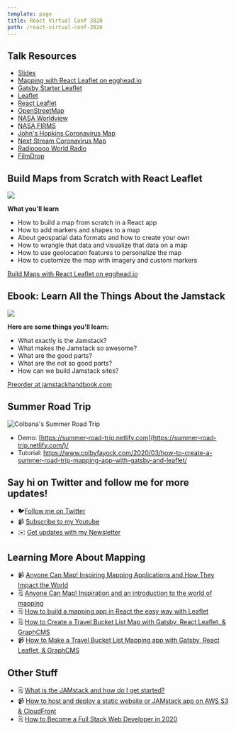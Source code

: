 ```yaml
---
template: page
title: React Virtual Conf 2020
path: /react-virtual-conf-2020
---
```

## Talk Resources

* [Slides](https://slides.com/colbyfayock/building-maps-with-impact-on-react-and-the-jamstack-accento-digital-2020)
* [Mapping with React Leaflet on egghead.io](https://egghead.io/playlists/mapping-with-react-leaflet-e0e0?af=atzgap)
* [Gatsby Starter Leaflet](https://github.com/colbyfayock/gatsby-starter-leaflet)
* [Leaflet](https://leafletjs.com/)
* [React Leaflet](https://react-leaflet.js.org/)
* [OpenStreetMap](https://www.openstreetmap.org/)
* [NASA Worldview](https://worldview.earthdata.nasa.gov/)
* [NASA FIRMS](https://firms.modaps.eosdis.nasa.gov/map/)
* [John's Hopkins Coronavirus Map](https://www.arcgis.com/apps/opsdashboard/index.html#/bda7594740fd40299423467b48e9ecf6)
* [Next Stream Coronavirus Map](https://nextstrain.org/ncov)
* [Radiooooo World Radio](http://radiooooo.com/)
* [FilmDrop](https://filmdrop.io/)

## Build Maps from Scratch with React Leaflet

[![](/assets/build-maps-with-react-leaflet-eggheadio.png)](https://egghead.io/courses/build-maps-with-react-leaflet?af=atzgap)

**What you'll learn**

* How to build a map from scratch in a React app
* How to add markers and shapes to a map
* About geospatial data formats and how to create your own
* How to wrangle that data and visualize that data on a map
* How to use geolocation features to personalize the map
* How to customize the map with imagery and custom markers

[Build Maps with React Leaflet on egghead.io](https://egghead.io/courses/build-maps-with-react-leaflet?af=atzgap)

## Ebook: Learn All the Things About the Jamstack

[![](/assets/jamstack-handbook-social.jpg)](https://jamstackhandbook.com/)

**Here are some things you'll learn:**

* What exactly is the Jamstack?
* What makes the Jamstack so awesome?
* What are the good parts?
* What are the not so good parts?
* How can we build Jamstack sites?

[Preorder at jamstackhandbook.com](https://jamstackhandbook.com/)

## Summer Road Trip

![Colbana's Summer Road Trip](/assets/summer-road-trip-map.jpg)

* Demo: [https://summer-road-trip.netlify.com](https://summer-road-trip.netlify.com/)/
* Tutorial: <https://www.colbyfayock.com/2020/03/how-to-create-a-summer-road-trip-mapping-app-with-gatsby-and-leaflet/>

## Say hi on Twitter and follow me for more updates!

* 🐦[Follow me on Twitter](https://twitter.com/colbyfayock)
* 📹 [Subscribe to my Youtube](https://www.youtube.com/colbyfayock?sub_confirmation=1)
* ✉️ [Get updates with my Newsletter](https://colbyfayock.ck.page/signup)

## Learning More About Mapping

* 📹 [Anyone Can Map! Inspiring Mapping Applications and How They Impact the World](https://www.youtube.com/watch?v=pQ_5PGv0YTA)
* 🗒️ [Anyone Can Map! Inspiration and an introduction to the world of mapping](https://www.freecodecamp.org/news/anyone-can-map-inspiration-and-an-introduction-to-the-world-of-mapping/)
* 🗒️ [How to build a mapping app in React the easy way with Leaflet](https://www.freecodecamp.org/news/easily-spin-up-a-mapping-app-in-react-with-leaflet/)
* 🗒️ [](https://www.freecodecamp.org/news/create-your-own-santa-tracker-with-gatsby-and-react-leaflet/)[How to Create a Travel Bucket List Map with Gatsby, React Leaflet, & GraphCMS](https://www.freecodecamp.org/news/how-to-create-a-travel-bucket-list-map-with-gatsby-react-leaflet-graphcms/)
* 📹 [How to Make a Travel Bucket List Mapping app with Gatsby, React Leaflet, & GraphCMS](https://www.youtube.com/watch?v=isbr52VKjb0)

## Other Stuff

* 🗒️ [What is the JAMstack and how do I get started?](https://www.freecodecamp.org/news/what-is-the-jamstack-and-how-do-i-host-my-website-on-it/)
* 📹 [How to host and deploy a static website or JAMstack app on AWS S3 & CloudFront](https://www.youtube.com/watch?v=1lDGDzmbQWg)
* 🗒️ [How to Become a Full Stack Web Developer in 2020](https://www.freecodecamp.org/news/how-to-become-a-full-stack-web-developer-in-2020/)